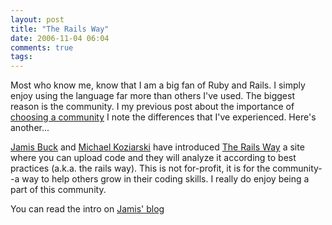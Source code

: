 ```yaml
---
layout: post
title: "The Rails Way"
date: 2006-11-04 06:04
comments: true
tags:
---
```

Most who know me, know that I am a big fan of Ruby and Rails. I simply enjoy using the language far more than others I've used. The biggest reason is the community. I my previous post about the importance of [choosing a community](/2005/11/13/choosing-a-community,) I note the differences that I've experienced. Here's another...

[Jamis Buck](http://weblog.jamisbuck.org) and [Michael Koziarski](http://www.koziarski.net) have introduced [The Rails Way](http://therailsway.com,) a site where you can upload code and they will analyze it according to best practices (a.k.a. the rails way). This is not for-profit, it is for the community--a way to help others grow in their coding skills. I really do enjoy being a part of this community.

You can read the intro on [Jamis' blog](http://weblog.jamisbuck.org/2006/10/31/the-rails-way.)